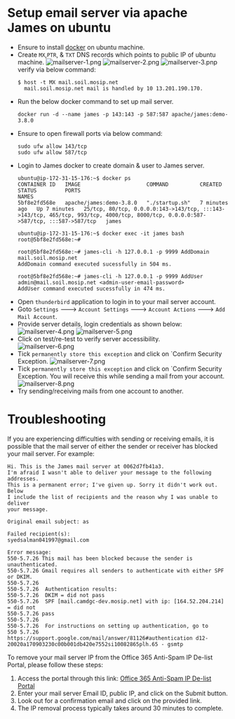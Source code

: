 # Setup email server via apache James on ubuntu

* Ensure to install [docker](https://docs.docker.com/engine/install/ubuntu/) on ubuntu machine.
* Create `MX`,`PTR`, & `TXT` DNS records which points to public IP of ubuntu machine.
  ![mailserver-1.png](images/mailserver-1.png)
  ![mailserver-2.png](images/mailserver-2.png)
  ![mailserver-3.pnp](images/mailserver-3.png)<br>
  verify via below command:
  ```
  $ host -t MX mail.soil.mosip.net
    mail.soil.mosip.net mail is handled by 10 13.201.190.170.
  ```
* Run the below docker command to set up mail server.
  ```
  docker run -d --name james -p 143:143 -p 587:587 apache/james:demo-3.8.0
  ```
* Ensure to open firewall ports via below command:
  ```
  sudo ufw allow 143/tcp
  sudo ufw allow 587/tcp
  ```
* Login to James docker to create domain & user to James server.
  ```
  ubuntu@ip-172-31-15-176:~$ docker ps
  CONTAINER ID   IMAGE                     COMMAND          CREATED         STATUS         PORTS                                                                                                                                NAMES
  5bf8e2fd568e   apache/james:demo-3.8.0   "./startup.sh"   7 minutes ago   Up 7 minutes   25/tcp, 80/tcp, 0.0.0.0:143->143/tcp, :::143->143/tcp, 465/tcp, 993/tcp, 4000/tcp, 8000/tcp, 0.0.0.0:587->587/tcp, :::587->587/tcp   james

  ubuntu@ip-172-31-15-176:~$ docker exec -it james bash
  root@5bf8e2fd568e:~#
  ```
  ```
  root@5bf8e2fd568e:~# james-cli -h 127.0.0.1 -p 9999 AddDomain mail.soil.mosip.net
  AddDomain command executed sucessfully in 504 ms.

  root@5bf8e2fd568e:~# james-cli -h 127.0.0.1 -p 9999 AddUser admin@mail.soil.mosip.net <admin-user-email-password>
  AddUser command executed sucessfully in 474 ms.
  ```
* Open `thunderbird` application to login in to your mail server account.
* Goto `Settings` ---> `Account Settings` ---> `Account Actions` ---> `Add Mail Account`.
* Provide server details, login credentials as shown below:<br>
  ![mailserver-4.png](images/mailserver-4.png)
  ![mailserver-5.png](images/mailserver-5.png)
* Click on test/re-test to verify server accessibility.<br>
  ![mailserver-6.png](images/mailserver-6.png)
* Tick `permanently store this exception` and click on `Confirm Security Exception.
  ![mailserver-7.png](images/mailserver-7.png)
* Tick `permanently store this exception` and click on `Confirm Security Exception.
  You will receive this while sending a mail from your account.<br>
  ![mailserver-8.png](images/mailserver-8.png)
* Try sending/receiving mails from one account to another.


# Troubleshooting

If you are experiencing difficulties with sending or receiving emails, it is possible that the mail server of either the sender or receiver has blocked your mail server.
  For example:
  ```
  Hi. This is the James mail server at 0062d7fb41a3.
  I'm afraid I wasn't able to deliver your message to the following addresses.
  This is a permanent error; I've given up. Sorry it didn't work out.  Below
  I include the list of recipients and the reason why I was unable to deliver
  your message.
  
  Original email subject: as
  
  Failed recipient(s):
  syedsalman041997@gmail.com
  
  Error message:
  550-5.7.26 This mail has been blocked because the sender is unauthenticated.
  550-5.7.26 Gmail requires all senders to authenticate with either SPF or DKIM.
  550-5.7.26
  550-5.7.26  Authentication results:
  550-5.7.26  DKIM = did not pass
  550-5.7.26  SPF [mail.camdgc-dev.mosip.net] with ip: [164.52.204.214] = did not
  550-5.7.26 pass
  550-5.7.26
  550-5.7.26  For instructions on setting up authentication, go to
  550 5.7.26  https://support.google.com/mail/answer/81126#authentication d12-20020a170903230c00b001db420e7552si10082865plh.65 - gsmtp
  ```

To remove your mail server IP from the Office 365 Anti-Spam IP De-list Portal, please follow these steps:

1. Access the portal through this link: [Office 365 Anti-Spam IP De-list Portal](https://sender.office.com/)
2. Enter your mail server Email ID, public IP, and click on the Submit button.
3. Look out for a confirmation email and click on the provided link.
4. The IP removal process typically takes around 30 minutes to complete.
